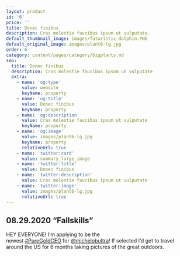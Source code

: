 ```yaml
---
layout: product
id: '6'
price: ''
title: Donec finibus
description: Cras molestie faucibus ipsum ut vulputate.
default_thumbnail_image: images/futuristic-dolphin.PNG
default_original_image: images/plant6-lg.jpg
order: 6
category: content/pages/category/bigplants.md
seo:
  title: Donec finibus
  description: Cras molestie faucibus ipsum ut vulputate
  extra:
    - name: 'og:type'
      value: website
      keyName: property
    - name: 'og:title'
      value: Donec finibus
      keyName: property
    - name: 'og:description'
      value: Cras molestie faucibus ipsum ut vulputate
      keyName: property
    - name: 'og:image'
      value: images/plant6-lg.jpg
      keyName: property
      relativeUrl: true
    - name: 'twitter:card'
      value: summary_large_image
    - name: 'twitter:title'
      value: Donec finibus
    - name: 'twitter:description'
      value: Cras molestie faucibus ipsum ut vulputate
    - name: 'twitter:image'
      value: images/plant6-lg.jpg
      relativeUrl: true
---
```

## 08.29.2020 “Fallskills” 



HEY EVERYONE! I’m applying to be the newest [#PureGoldCEO](https://www.instagram.com/explore/tags/puregoldceo/) for [@michelobultra](https://www.instagram.com/michelobultra/)! If selected I’d get to travel around the US for 6 months taking pictures of the great outdoors.

